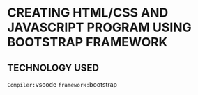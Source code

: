 # CREATING HTML/CSS AND JAVASCRIPT PROGRAM USING BOOTSTRAP FRAMEWORK

## TECHNOLOGY USED 
`Compiler:`vscode
`framework:`bootstrap
